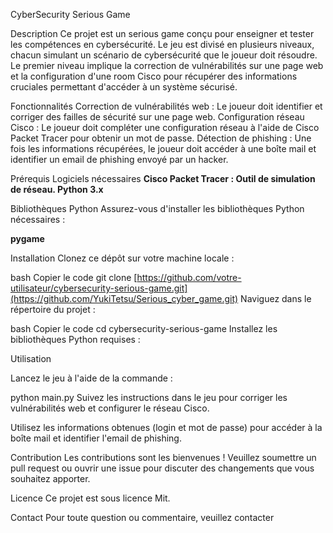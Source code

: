 CyberSecurity Serious Game

Description
Ce projet est un serious game conçu pour enseigner et tester les compétences en cybersécurité. Le jeu est divisé en plusieurs niveaux, chacun simulant un scénario de cybersécurité que le joueur doit résoudre.
Le premier niveau implique la correction de vulnérabilités sur une page web et la configuration d'une room Cisco pour récupérer des informations cruciales permettant d'accéder à un système sécurisé.

Fonctionnalités
Correction de vulnérabilités web : Le joueur doit identifier et corriger des failles de sécurité sur une page web.
Configuration réseau Cisco : Le joueur doit compléter une configuration réseau à l'aide de Cisco Packet Tracer pour obtenir un mot de passe.
Détection de phishing : Une fois les informations récupérées, le joueur doit accéder à une boîte mail et identifier un email de phishing envoyé par un hacker.

Prérequis
Logiciels nécessaires
**Cisco Packet Tracer : Outil de simulation de réseau.
Python 3.x**

Bibliothèques Python
Assurez-vous d'installer les bibliothèques Python nécessaires :

**pygame**

Installation
Clonez ce dépôt sur votre machine locale :

bash
Copier le code
git clone [https://github.com/votre-utilisateur/cybersecurity-serious-game.git](https://github.com/YukiTetsu/Serious_cyber_game.git)
Naviguez dans le répertoire du projet :

bash
Copier le code
cd cybersecurity-serious-game
Installez les bibliothèques Python requises :


Utilisation

Lancez le jeu à l'aide de la commande :

python main.py
Suivez les instructions dans le jeu pour corriger les vulnérabilités web et configurer le réseau Cisco.

Utilisez les informations obtenues (login et mot de passe) pour accéder à la boîte mail et identifier l'email de phishing.

Contribution
Les contributions sont les bienvenues ! Veuillez soumettre un pull request ou ouvrir une issue pour discuter des changements que vous souhaitez apporter.

Licence
Ce projet est sous licence Mit.

Contact
Pour toute question ou commentaire, veuillez contacter 

